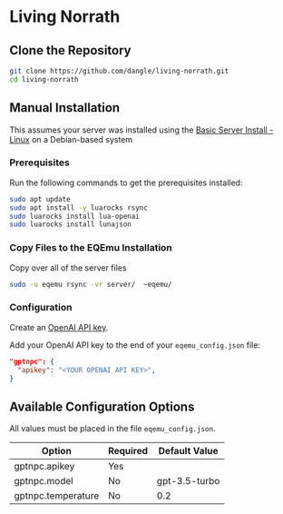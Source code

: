 # Living Norrath

## Clone the Repository

```bash
git clone https://github.com/dangle/living-norrath.git
cd living-norrath
```

## Manual Installation

This assumes your server was installed using the [Basic Server Install - Linux](https://docs.eqemu.io/server/installation/server-installation-linux/) on a Debian-based system

### Prerequisites

Run the following commands to get the prerequisites installed:

```bash
sudo apt update
sudo apt install -y luarocks rsync
sudo luarocks install lua-openai
sudo luarocks install lunajson
```

### Copy Files to the EQEmu Installation

Copy over all of the server files

```bash
sudo -u eqemu rsync -vr server/  ~eqemu/

```

### Configuration

Create an [OpenAI API key](https://platform.openai.com/api-keys).

Add your OpenAI API key to the end of your `eqemu_config.json` file:

```json
"gptnpc": {
  "apikey": "<YOUR OPENAI API KEY>",
}
```

## Available Configuration Options

All values must be placed in the file `eqemu_config.json`.

| Option             | Required | Default Value |
| ------------------ | -------- | ------------- |
| gptnpc.apikey      | Yes      |               |
| gptnpc.model       | No       | gpt-3.5-turbo |
| gptnpc.temperature | No       | 0.2           |
